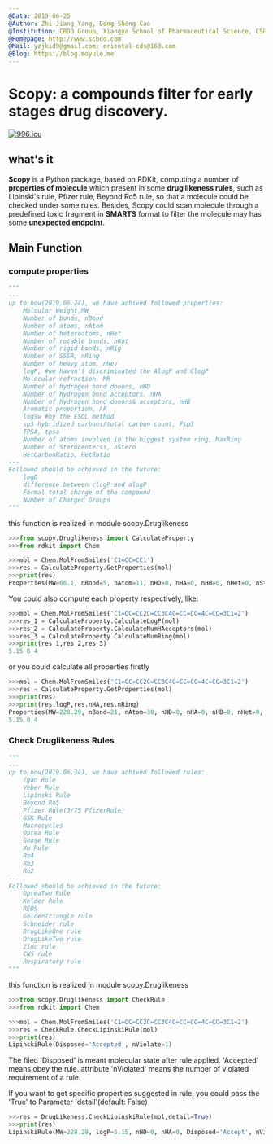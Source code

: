 ```yaml
---
@Data: 2019-06-25
@Author: Zhi-Jiang Yang, Dong-Sheng Cao
@Institution: CBDD Group, Xiangya School of Pharmaceutical Science, CSU, China，
@Homepage: http://www.scbdd.com
@Mail: yzjkid9@gmail.com; oriental-cds@163.com
@Blog: https://blog.moyule.me
---
```


# Scopy: a compounds filter for early stages drug discovery.

[![996.icu](https://img.shields.io/badge/link-996.icu-red.svg)](https://996.icu)

## what's it

**Scopy** is a Python package, based on RDKit, computing a number of **properties** **of molecule** which present in some **drug likeness rules**, such as Lipinski's rule, Pfizer rule, Beyond Ro5 rule, so that a molecule could be checked under some rules. Besides, Scopy could scan molecule through a predefined toxic fragment in **SMARTS** format to filter the molecule may has some **unexpected endpoint**.

## Main Function

### compute properties

```python
"""
---
up to now(2019.06.24), we have achived followed properties:
    Molcular Weight,MW
    Number of bonds, nBond
    Number of atoms, nAtom
    Number of heteroatoms, nHet
    Number of rotable bonds, nRot
    Number of rigid bonds, nRig
    Number of SSSR, nRing
    Number of heavy atom, nHev
    logP, #we haven't discriminated the AlogP and ClogP
    Molecular refraction, MR
    Number of hydrogen bond donors, nHD
    Number of hydrogen bond acceptors, nHA
    Number of hydrogen bond donors& acceptors, nHB
    Aromatic proportion, AP
    logSw #by the ESOL method
    sp3 hybridized carbons/total carbon count, Fsp3
    TPSA, tpsa
    Number of atoms involved in the biggest system ring, MaxRing
    Number of Sterocenterss, nStero
    HetCarbonRatio, HetRatio
---
Followed should be achieved in the future:
    logD
    difference between clogP and alogP
    Formal total charge of the compound
    Number of Charged Groups
"""
```
this function is realized in module scopy.Druglikeness

```python
>>>from scopy.Druglikeness import CalculateProperty
>>>from rdkit import Chem
```

```python
>>>mol = Chem.MolFromSmiles('C1=CC=CC1')
>>>res = CalculateProperty.GetProperties(mol)
>>>print(res)
Properties(MW=66.1, nBond=5, nAtom=11, nHD=0, nHA=0, nHB=0, nHet=0, nStero=0, nHev=5, nRot=0, nRig=5, nRing=1, logP=1.5, logSw=-1.21, MR=22.9, tPSA=0.0, AP=0.0, HetRatio=0.0, Fsp3=0.2, MaxRing=5)
```

You could also compute each property respectively, like:

```python
>>>mol = Chem.MolFromSmiles('C1=CC=CC2C=CC3C4C=CC=CC=4C=CC=3C1=2')
>>>res_1 = CalculateProperty.CalculateLogP(mol)
>>>res_2 = CalculateProperty.CalculateNumHAcceptors(mol)
>>>res_3 = CalculateProperty.CalculateNumRing(mol)
>>>print(res_1,res_2,res_3)
5.15 0 4
```

or you could calculate all properties firstly

```python
>>>mol = Chem.MolFromSmiles('C1=CC=CC2C=CC3C4C=CC=CC=4C=CC=3C1=2')
>>>res = CalculateProperty.GetProperties(mol)
>>>print(res)
>>>print(res.logP,res.nHA,res.nRing)
Properties(MW=228.29, nBond=21, nAtom=30, nHD=0, nHA=0, nHB=0, nHet=0, nStero=0, nHev=18, nRot=0, nRig=21, nRing=4, logP=5.15, logSw=-5.28, MR=78.96, tPSA=0.0, AP=1.0, HetRatio=0.0, Fsp3=0.0, MaxRing=18)
5.15 0 4
```

### Check Druglikeness Rules

```python
"""
---
up to now(2019.06.24), we have achived followed rules:
    Egan Rule
    Veber Rule
    Lipinski Rule
    Beyond Ro5
    Pfizer Rule(3/75 PfizerRule)
    GSK Rule
    Macrocycles
    Oprea Rule
    Ghose Rule
   	Xu Rule
    Ro4
    Ro3
    Ro2
---
Followed should be achieved in the future:
    OpreaTwo Rule
    Kelder Rule
    REOS
    GoldenTriangle rule
    Schneider rule
    DrugLikeOne rule
    DrugLikeTwo rule
    Zinc rule
    CNS rule
    Respiratory rule
"""
```

this function is realized in module scopy.Druglikeness

```python
>>>from scopy.Druglikeness import CheckRule
>>>from rdkit import Chem

>>>mol = Chem.MolFromSmiles('C1=CC=CC2C=CC3C4C=CC=CC=4C=CC=3C1=2')
>>>res = CheckRule.CheckLipinskiRule(mol)
>>>print(res)
LipinskiRule(Disposed='Accepted', nViolate=1)
```

The filed 'Disposed' is meant molecular state after rule applied. 'Accepted' means obey the rule. attribute 'nViolated' means the number of violated requirement of a rule.

If you want to get specific properties suggested in rule, you could pass the 'True'  to Parameter 'detail'(default: False)

```python
>>>res = DrugLikeness.CheckLipinskiRule(mol,detail=True)
>>>print(res)
LipinskiRule(MW=228.29, logP=5.15, nHD=0, nHA=0, Disposed='Accept', nViolated=1)
```

